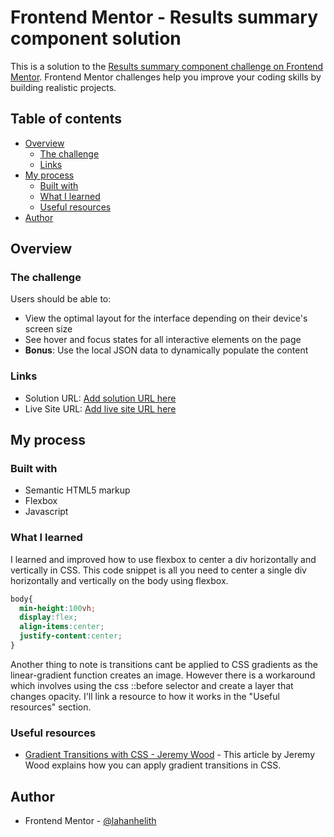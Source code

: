 # Frontend Mentor - Results summary component solution

This is a solution to the [Results summary component challenge on Frontend Mentor](https://www.frontendmentor.io/challenges/results-summary-component-CE_K6s0maV). Frontend Mentor challenges help you improve your coding skills by building realistic projects. 

## Table of contents

- [Overview](#overview)
  - [The challenge](#the-challenge)
  - [Links](#links)
- [My process](#my-process)
  - [Built with](#built-with)
  - [What I learned](#what-i-learned)
  - [Useful resources](#useful-resources)
- [Author](#author)

## Overview

### The challenge

Users should be able to:

- View the optimal layout for the interface depending on their device's screen size
- See hover and focus states for all interactive elements on the page
- **Bonus**: Use the local JSON data to dynamically populate the content

### Links

- Solution URL: [Add solution URL here](https://github.com/lahanhelith/results-summary-frontend-mentor)
- Live Site URL: [Add live site URL here](https://resonant-hotteok-60dd78.netlify.app/)

## My process

### Built with

- Semantic HTML5 markup
- Flexbox
- Javascript

### What I learned

I learned and improved how to use flexbox to center a div horizontally and vertically in CSS. This code snippet is all you need to center a single div horizontally and vertically on the body using flexbox.

```css
body{
  min-height:100vh;
  display:flex;
  align-items:center;
  justify-content:center;
}
```

Another thing to note is transitions cant be applied to CSS gradients as the linear-gradient function creates an image. However there is a workaround which involves using the css ::before selector and create a layer that changes opacity. I'll link a resource to how it works in the "Useful resources" section.

### Useful resources

- [Gradient Transitions with CSS - Jeremy Wood](https://levelup.gitconnected.com/gradient-transitions-with-css-f7004b89892) - This article by Jeremy Wood explains how you can apply gradient transitions in CSS.

## Author

- Frontend Mentor - [@lahanhelith](https://www.frontendmentor.io/profile/lahanhelith)
